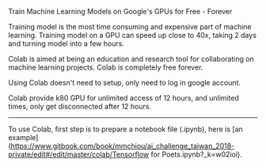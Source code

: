 Train Machine Learning Models on Google's GPUs for Free - Forever

Training model is the most time consuming and expensive part of machine learning. Training model on a GPU can speed up close to 40x, taking 2 days and turning model into a few hours.

Colab is aimed at being an education and research tool for collaborating on machine learning projects. Colab is completely free forever.

Using Colab doesn't need to setup, only need to log in google account.

Colab provide k80 GPU for unlimited access of 12 hours, and unlimited times, only get disconnected after 12 hours.

---

To use Colab, first step is to prepare a notebook file \(.ipynb\), here is [an example](https://www.gitbook.com/book/mmchiou/ai_challenge_taiwan_2018-private/edit#/edit/master/colab/Tensorflow for Poets.ipynb?_k=w02ioi).



